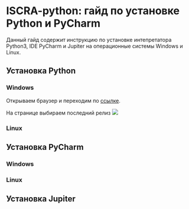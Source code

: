 # ISCRA-python: гайд по установке Python и PyCharm

Данный гайд содержит инструкцию по установке интепретатора Python3, IDE PyCharm и Jupiter на операционные системы Windows и Linux. 

## Установка Python
### Windows
Открываем браузер и переходим по [ссылке](https://www.python.org/).

На странице выбираем последний релиз
![](https://github.com/N0ktis/ISCRA-python/blob/main/img/1.png)
### Linux

## Установка PyCharm
### Windows
### Linux

## Установка Jupiter
